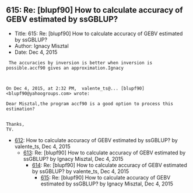 ## 615: Re: [blupf90] How to calculate accuracy of GEBV estimated by ssGBLUP?

- Title: 615: Re: [blupf90] How to calculate accuracy of GEBV estimated by ssGBLUP?
- Author: Ignacy Misztal
- Date: Dec 4, 2015
```
 The accuracies by inversion is better when inversion is possible.accf90 gives an approximation.Ignacy



On Dec 4, 2015, at 2:32 PM,  valente_ts@... [blupf90] <blupf90@yahoogroups.com> wrote:

Dear Misztal,the program accf90 is a good option to process this estimation?


Thanks,
TV.

```

- [612](0612.md): How to calculate accuracy of GEBV estimated by ssGBLUP? by valente_ts, Dec 4, 2015
    - [613](0613.md): Re: [blupf90] How to calculate accuracy of GEBV estimated by ssGBLUP? by Ignacy Misztal, Dec 4, 2015
        - [614](0614.md): Re: [blupf90] How to calculate accuracy of GEBV estimated by ssGBLUP? by valente_ts, Dec 4, 2015
            - [615](0615.md): Re: [blupf90] How to calculate accuracy of GEBV estimated by ssGBLUP? by Ignacy Misztal, Dec 4, 2015
